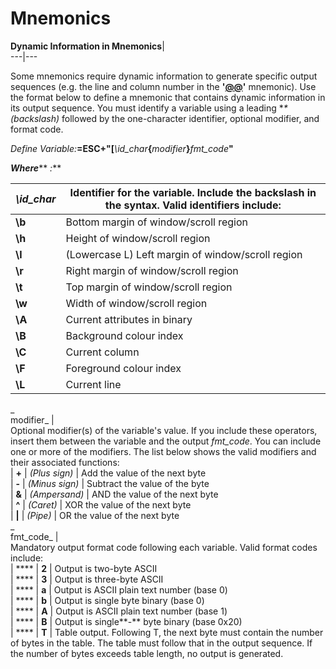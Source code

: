 # Mnemonics

**Dynamic Information in Mnemonics**|   
---|---  
  
Some mnemonics require dynamic information to generate specific output sequences (e.g. the line and column number in the **'[@@](~~.md)'** mnemonic). Use the format below to define a mnemonic that contains dynamic information in its output sequence. You must identify a variable using a leading **\**  _(backslash)_ followed by the one-character identifier, optional modifier, and format code.

_Define Variable:_**=ESC+"[**_\id_char_**{**_modifier_**}**_fmt_code_**"**  
  
**_Where_**** _:_**

_\id_char_ |  Identifier for the variable. Include the backslash in the syntax. Valid identifiers include:  
---|---  
|  **\b** |  Bottom margin of window/scroll region  
|  **\h** |  Height of window/scroll region  
|  **\l** |  (Lowercase L) Left margin of window/scroll region  
|  **\r** |  Right margin of window/scroll region  
|  **\t** |  Top margin of window/scroll region  
|  **\w** |  Width of window/scroll region  
|  **\A** |  Current attributes in binary  
|  **\B** |  Background colour index  
|  **\C** |  Current column  
|  **\F** |  Foreground colour index  
|  **\L** |  Current line  
_  
modifier_ |    
Optional modifier(s) of the variable's value. If you include these operators, insert them between the variable and the output _fmt_code_. You can include one or more of the modifiers. The list below shows the valid modifiers and their associated functions:  
|  **+** |  _(Plus sign)_ |  Add the value of the next byte  
|  **-** |  _(Minus sign)_ |  Subtract the value of the byte  
|  **&** |  _(Ampersand)_ |  AND the value of the next byte  
|  **^** |  _(Caret)_ |  XOR the value of the next byte  
|  **|** |  _(Pipe)_ |  OR the value of the next byte  
_  
fmt_code_ |    
Mandatory output format code following each variable. Valid format codes include:  
|  **** |  **2** |  Output is two-byte ASCII  
|  **** |  **3** |  Output is three-byte ASCII  
|  **** |  **a** |  Output is ASCII plain text number (base 0)  
|  **** |  **b** |  Output is single byte binary (base 0)  
|  **** |  **A** |  Output is ASCII plain text number (base 1)  
|  **** |  **B** |  Output is single**-** byte binary (base 0x20)  
|  **** |  **T** |  Table output. Following T, the next byte must contain the number of bytes in the table. The table must follow that in the output sequence. If the number of bytes exceeds table length, no output is generated.
